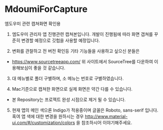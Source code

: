 # MdoumiForCapture
엠도우미 관련 캡쳐화면 확인용

1. 엠도우미 관리자 앱 진행관련 캡쳐본입니다. 개발이 진행됨에 따라 화면 갭쳐를 꾸준히 변경할 예정으로 깃헙을 사용할 예정입니다.

2. 변화를 관찰하고 전 버전 확인등 기타 기능들을 사용하고 싶으신 분들은 
 - https://www.sourcetreeapp.com/
 위 사이트에서 SourceTree를 다운하여 이용해보심이 좋을 것 같습니다.

3. 대 메뉴별로 폴더 구별하며, 소 메뉴는 번호로 구별하였습니다.

4. Mac기준으로 캡쳐한 화면으로 실제 화면은 약간 다를 수 있습니다.

- 본 Repository는 프로젝트 완성 시점으로 제거 될 수 있습니다.

5. 현재 앱의 메인 색으론 Indigo가 적용중이며 글꼴은 Roboto, sans-serif 입니다. 혹여 앱 색에 대한 변경을 원하시는 경우 http://www.material-ui.com/#/customization/colors 을 참조하시어 이야기해주세요.